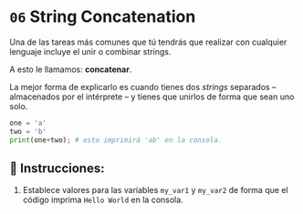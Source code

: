 # `06` String Concatenation

Una de las tareas más comunes que tú tendrás que realizar con cualquier lenguaje incluye el unir o combinar strings. 

A esto le llamamos: **concatenar**.

La mejor forma de explicarlo es cuando tienes dos *strings* separados – almacenados por el intérprete – y tienes que unirlos de forma que sean uno solo.

```py
one = 'a'
two = 'b'
print(one+two); # esto imprimirá 'ab' en la consola.
```

## 📝 Instrucciones:

1. Establece valores para las variables `my_var1` y `my_var2` de forma que el código imprima `Hello World` en la consola.



